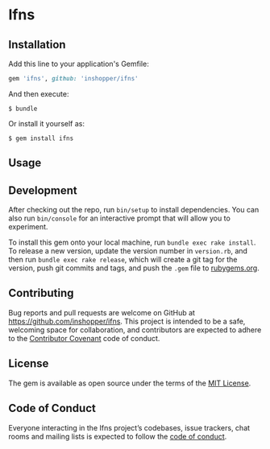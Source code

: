 # Ifns

## Installation

Add this line to your application's Gemfile:

```ruby
gem 'ifns', github: 'inshopper/ifns'
```

And then execute:

    $ bundle

Or install it yourself as:

    $ gem install ifns

## Usage

## Development

After checking out the repo, run `bin/setup` to install dependencies. You can also run `bin/console` for an interactive prompt that will allow you to experiment.

To install this gem onto your local machine, run `bundle exec rake install`. To release a new version, update the version number in `version.rb`, and then run `bundle exec rake release`, which will create a git tag for the version, push git commits and tags, and push the `.gem` file to [rubygems.org](https://rubygems.org).

## Contributing

Bug reports and pull requests are welcome on GitHub at https://github.com/inshopper/ifns. This project is intended to be a safe, welcoming space for collaboration, and contributors are expected to adhere to the [Contributor Covenant](http://contributor-covenant.org) code of conduct.

## License

The gem is available as open source under the terms of the [MIT License](https://opensource.org/licenses/MIT).

## Code of Conduct

Everyone interacting in the Ifns project’s codebases, issue trackers, chat rooms and mailing lists is expected to follow the [code of conduct](https://github.com/[USERNAME]/ifns/blob/master/CODE_OF_CONDUCT.md).

